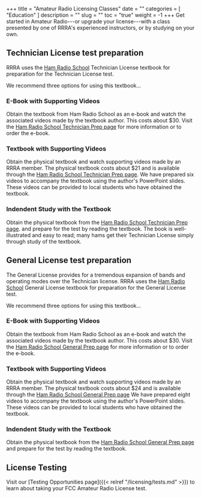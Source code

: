 +++
title = "Amateur Radio Licensing Classes"
date = ""
categories = [ "Education" ]
description = ""
slug = ""
toc = "true"
weight = -1
+++
Get started in Amateur Radio---or upgrade your license---with a class
presented by one of RRRA's experienced instructors, or by studying on your
own.

## Technician License test preparation 

RRRA uses the
[Ham Radio School](https://www.hamradioschool.com)
Technician License textbook for preparation for the Technician License
test.

We recommend three options for using this textbook...

### E-Book with Supporting Videos

Obtain the textbook from Ham Radio School as an e-book and watch the
associated videos made by the textbook author. This costs about $30.
Visit the
[Ham Radio School Technician Prep page](https://www.hamradioschool.com/technician-prep)
for more information or to order the e-book.

### Textbook with Supporting Videos

Obtain the physical textbook and watch supporting videos made by an RRRA
member. The physical textbook costs about $21 and is available through the
[Ham Radio School Technician Prep page](https://www.hamradioschool.com/technician-prep).
We have prepared six videos to accompany the textbook using the
author's PowerPoint slides. These videos can be provided to
local students who have obtained the textbook.

### Indendent Study with the Textbook

Obtain the physical textbook from the 
[Ham Radio School Technician Prep page](https://www.hamradioschool.com/technician-prep).
and prepare for the test by reading the textbook. The book is
well-illustrated and easy to read; many hams get their Technician
License simply through study of the textbook.

## General License test preparation

The General License provides for a tremendous expansion of bands and
operating modes over the Technician license.  RRRA uses the
[Ham Radio School](https://www.hamradioschool.com)
General License textbook for preparation for the General License test.

We recommend three options for using this textbook...

### E-Book with Supporting Videos

Obtain the textbook from Ham Radio School as an e-book and watch the
associated videos made by the textbook author. This costs about $30.
Visit the
[Ham Radio School General Prep page](https://www.hamradioschool.com/general-prep)
for more information or to order the e-book.

### Textbook with Supporting Videos

Obtain the physical textbook and watch supporting videos made by an RRRA
member. The physical textbook costs about $24 and is available through the
[Ham Radio School General Prep page](https://www.hamradioschool.com/general-prep)
We have prepared eight videos to accompany the textbook using the
author's PowerPoint slides. These videos can be provided to local
students who have obtained the textbook.

### Indendent Study with the Textbook

Obtain the physical textbook from the 
[Ham Radio School General Prep page](https://www.hamradioschool.com/general-prep)
and prepare for the test by reading the textbook. 

<!--
## Extra License test preparation
-->

## License Testing

Visit our
[Testing Opportunities page]({{< relref "/licensing/tests.md" >}}) to learn
about taking your FCC Amateur Radio License test.
